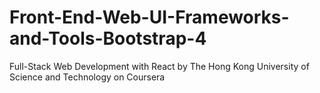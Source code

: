 # Front-End-Web-UI-Frameworks-and-Tools-Bootstrap-4
Full-Stack Web Development with React by The Hong Kong University of Science and Technology on Coursera
